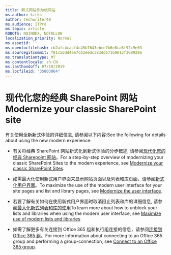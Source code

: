 ```yaml
---
title: 新式网站作为根网站
ms.author: kirks
author: Techwriter40
ms.audience: ITPro
ms.topic: article
ROBOTS: NOINDEX, NOFOLLOW
localization_priority: Normal
ms.assetid: ''
ms.openlocfilehash: cb2afc4cacf4c45b7643ebce7b6e8ca6f92c9e03
ms.sourcegitcommit: f81c56dd4ae7cb2eedc383dd671b9012f3089286
ms.translationtype: MT
ms.contentlocale: zh-CN
ms.lasthandoff: 07/19/2019
ms.locfileid: "35803064"
---
```

# <a name="modernize-your-classic-sharepoint-site"></a><span data-ttu-id="05a9e-102">现代化您的经典 SharePoint 网站</span><span class="sxs-lookup"><span data-stu-id="05a9e-102">Modernize your classic SharePoint site</span></span>

<span data-ttu-id="05a9e-103">有关使用全新新式体验的详细信息, 请参阅以下内容:</span><span class="sxs-lookup"><span data-stu-id="05a9e-103">See the following for details about using the new modern experience:</span></span>

- <span data-ttu-id="05a9e-104">有关将经典 SharePoint 网站新式化到新式体验的分步概述, 请参阅[现代化您的经典 Sharepoint 网站](https://docs.microsoft.com/sharepoint/dev/transform/modernize-classic-sites)。</span><span class="sxs-lookup"><span data-stu-id="05a9e-104">For a step-by-step overview of modernizing your classic SharePoint Sites to the modern experience, see [Modernize your classic SharePoint Sites](https://docs.microsoft.com/sharepoint/dev/transform/modernize-classic-sites).</span></span>

- <span data-ttu-id="05a9e-105">如需最大化使用新式用户界面来显示网站页面以及列表和库页面，请参阅[新式化用户界面](https://docs.microsoft.com/sharepoint/dev/transform/modernize-userinterface)。</span><span class="sxs-lookup"><span data-stu-id="05a9e-105">To maximize the use of the modern user interface for your site pages and list and library pages, see [Modernize the user interface](https://docs.microsoft.com/sharepoint/dev/transform/modernize-userinterface).</span></span> 

- <span data-ttu-id="05a9e-106">若要了解有关如何在使用新式用户界面时取消阻止列表和库的详细信息, 请参阅[最大化新式列表和库的使用](https://docs.microsoft.com/sharepoint/dev/transform/modernize-userinterface-lists-and-libraries)</span><span class="sxs-lookup"><span data-stu-id="05a9e-106">To learn more about how to unblock your lists and libraries when using the modern user interface, see [Maximize use of modern lists and libraries](https://docs.microsoft.com/sharepoint/dev/transform/modernize-userinterface-lists-and-libraries)</span></span>

- <span data-ttu-id="05a9e-107">如需了解更多有关连接到 Office 365 组和执行组连接的信息，请参阅[连接到 Office 365 组](https://docs.microsoft.com/sharepoint/dev/transform/modernize-connect-to-office365-group)。</span><span class="sxs-lookup"><span data-stu-id="05a9e-107">For more information about connecting to an Office 365 group and performing a group-connection, see [Connect to an Office 365 group](https://docs.microsoft.com/sharepoint/dev/transform/modernize-connect-to-office365-group).</span></span>
